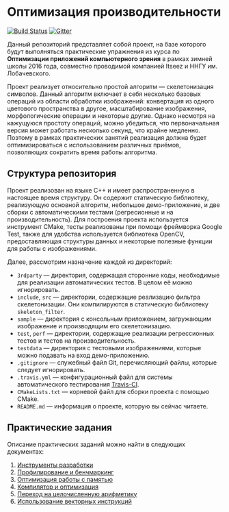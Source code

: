 # Оптимизация производительности

[![Build Status](https://travis-ci.org/itseez-academy/itseez-ws-2016-practice.svg?branch=master)][travis]
[![Gitter](https://badges.gitter.im/Join%20Chat.svg)][gitter]

Данный репозиторий представляет собой проект, на базе которого будут выполняться
практические упражнения из курса по __Оптимизации приложений компьютерного
зрения__ в рамках зимней школы 2016 года, совместно проводимой компанией Itseez
и ННГУ им. Лобачевского.

Проект реализует относительно простой алгоритм — скелетонизация символов. Данный
алгоритм включает в себя несколько базовых операций из области обработки
изображений: конвертация из одного цветового пространства в другое,
масштабирование изображения, морфологические операции и некоторые другие. Однако
несмотря на кажущуюся простоту операций, можно убедиться, что первоначальная
версия может работать несколько секунд, что крайне медленно. Поэтому в рамках
практических занятий реализация должна будет оптимизироваться с использованием
различных приёмов, позволяющих сократить время работы алгоритма.

## Структура репозитория

Проект реализован на языке С++ и имеет распространенную в настоящее время
структуру. Он содержит статическую библиотеку, реализующую основной алгоритм,
небольшое демо-приложение, и две сборки с автоматическими тестами (регресионные
и на производительность). Для построения проекта используется инструмент CMake,
тесты реализованы при помощи фреймворка Google Test, также для удобства
используется библиотека OpenCV, предоставляющая структуры данных и некоторые
полезные функции для работы с изображениями.

Далее, рассмотрим назначение каждой из директорий:

  - `3rdparty` — директория, содержащая сторонние коды, необходимые для
    реализации автоматических тестов. В целом её можно игнорировать.
  - `include`, `src` — директории, содержащие реализацию фильтра скелетонизации.
    Они компилируются в статическую библиотеку `skeleton_filter`.
  - `sample` — директория с консольным приложением, загружающим изображение и
    производящим его скелетонизацию.
  - `test`, `perf` — директории, содержащие реализации регрессионных тестов и
    тестов на производительность.
  - `testdata` — директория с тестовыми изображениями, которые можно подавать
    на вход демо-приложению.
  - `.gitignore` — служебный файл Git, перечисляющий файлы, которые следует
    игнорировать.
  - `.travis.yml` — конфигурационный файл для системы автоматического
     тестирования [Travis-CI][travis].
  - `CMakeLists.txt` — корневой файл для сборки проекта с помощью CMake.
  - `README.md` — информация о проекте, которую вы сейчас читаете.

## Практические задания

Описание практических заданий можно найти в следующих документах:

  1. [Инструменты разработки][practice1]
  1. [Профилирование и бенчмаркинг][practice2]
  1. [Оптимизация работы с памятью][practice3]
  1. [Компилятор и оптимизация][practice4]
  1. [Переход на целочисленную арифметику][practice5]
  1. [Использование векторных инструкций][practice6]

<!-- LINKS -->

[gitter]:    https://gitter.im/itseez-academy/itseez-ws-2016-practice
[travis]:    https://travis-ci.org/itseez-academy/itseez-ws-2016-practice
[practice1]: https://github.com/UNN-VMK-Software/itseez-ws-2016-practice/blob/master/docs/practice1-development-tools.md
[practice2]: https://github.com/UNN-VMK-Software/itseez-ws-2016-practice/blob/master/docs/practice2-profiling-and-benchmarking.md
[practice3]: https://github.com/UNN-VMK-Software/itseez-ws-2016-practice/blob/master/docs/practice3-memory.md
[practice4]: https://github.com/UNN-VMK-Software/itseez-ws-2016-practice/blob/master/docs/practice4-compiler.md
[practice5]: https://github.com/UNN-VMK-Software/itseez-ws-2016-practice/blob/master/docs/practice5-fixed-point.md
[practice6]: https://github.com/UNN-VMK-Software/itseez-ws-2016-practice/blob/master/docs/practice6-simd.md
